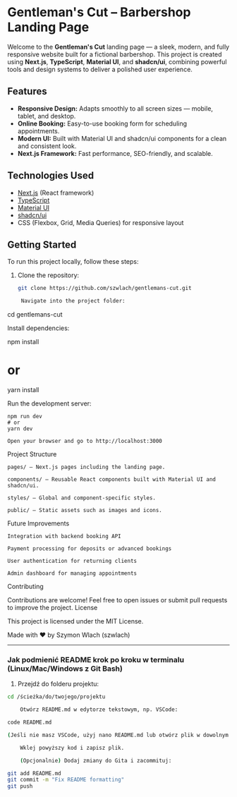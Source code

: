 # Gentleman's Cut – Barbershop Landing Page

Welcome to the **Gentleman's Cut** landing page — a sleek, modern, and fully responsive website built for a fictional barbershop. This project is created using **Next.js**, **TypeScript**, **Material UI**, and **shadcn/ui**, combining powerful tools and design systems to deliver a polished user experience.

## Features

- **Responsive Design:** Adapts smoothly to all screen sizes — mobile, tablet, and desktop.
- **Online Booking:** Easy-to-use booking form for scheduling appointments.
- **Modern UI:** Built with Material UI and shadcn/ui components for a clean and consistent look.
- **Next.js Framework:** Fast performance, SEO-friendly, and scalable.

## Technologies Used

- [Next.js](https://nextjs.org/) (React framework)
- [TypeScript](https://www.typescriptlang.org/)
- [Material UI](https://mui.com/)
- [shadcn/ui](https://ui.shadcn.com/)
- CSS (Flexbox, Grid, Media Queries) for responsive layout

## Getting Started

To run this project locally, follow these steps:

1. Clone the repository:

   ```bash
   git clone https://github.com/szwlach/gentlemans-cut.git

    Navigate into the project folder:
   ```

cd gentlemans-cut

Install dependencies:

npm install

# or

yarn install

Run the development server:

    npm run dev
    # or
    yarn dev

    Open your browser and go to http://localhost:3000

Project Structure

    pages/ — Next.js pages including the landing page.

    components/ — Reusable React components built with Material UI and shadcn/ui.

    styles/ — Global and component-specific styles.

    public/ — Static assets such as images and icons.

Future Improvements

    Integration with backend booking API

    Payment processing for deposits or advanced bookings

    User authentication for returning clients

    Admin dashboard for managing appointments

Contributing

Contributions are welcome! Feel free to open issues or submit pull requests to improve the project.
License

This project is licensed under the MIT License.

Made with ❤️ by Szymon Wlach (szwlach)

---

### Jak podmienić README krok po kroku w terminalu (Linux/Mac/Windows z Git Bash)

1. Przejdź do folderu projektu:

```bash
cd /ścieżka/do/twojego/projektu

    Otwórz README.md w edytorze tekstowym, np. VSCode:

code README.md

(Jeśli nie masz VSCode, użyj nano README.md lub otwórz plik w dowolnym edytorze).

    Wklej powyższy kod i zapisz plik.

    (Opcjonalnie) Dodaj zmiany do Gita i zacommituj:

git add README.md
git commit -m "Fix README formatting"
git push
```
